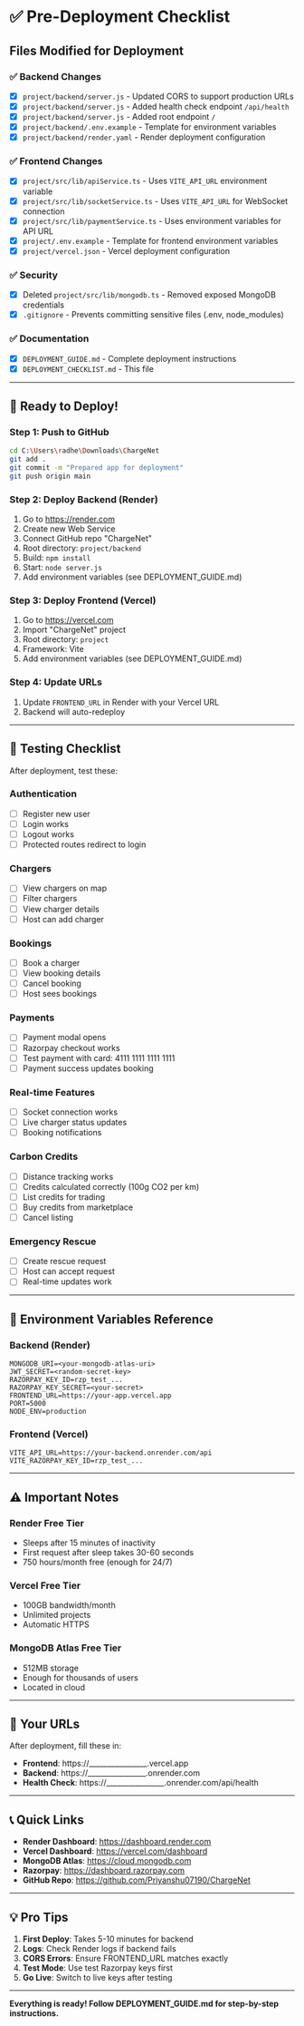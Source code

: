 # ✅ Pre-Deployment Checklist

## Files Modified for Deployment

### ✅ Backend Changes
- [x] `project/backend/server.js` - Updated CORS to support production URLs
- [x] `project/backend/server.js` - Added health check endpoint `/api/health`
- [x] `project/backend/server.js` - Added root endpoint `/`
- [x] `project/backend/.env.example` - Template for environment variables
- [x] `project/backend/render.yaml` - Render deployment configuration

### ✅ Frontend Changes
- [x] `project/src/lib/apiService.ts` - Uses `VITE_API_URL` environment variable
- [x] `project/src/lib/socketService.ts` - Uses `VITE_API_URL` for WebSocket connection
- [x] `project/src/lib/paymentService.ts` - Uses environment variables for API URL
- [x] `project/.env.example` - Template for frontend environment variables
- [x] `project/vercel.json` - Vercel deployment configuration

### ✅ Security
- [x] Deleted `project/src/lib/mongodb.ts` - Removed exposed MongoDB credentials
- [x] `.gitignore` - Prevents committing sensitive files (.env, node_modules)

### ✅ Documentation
- [x] `DEPLOYMENT_GUIDE.md` - Complete deployment instructions
- [x] `DEPLOYMENT_CHECKLIST.md` - This file

---

## 🚀 Ready to Deploy!

### Step 1: Push to GitHub
```bash
cd C:\Users\radhe\Downloads\ChargeNet
git add .
git commit -m "Prepared app for deployment"
git push origin main
```

### Step 2: Deploy Backend (Render)
1. Go to https://render.com
2. Create new Web Service
3. Connect GitHub repo "ChargeNet"
4. Root directory: `project/backend`
5. Build: `npm install`
6. Start: `node server.js`
7. Add environment variables (see DEPLOYMENT_GUIDE.md)

### Step 3: Deploy Frontend (Vercel)
1. Go to https://vercel.com
2. Import "ChargeNet" project
3. Root directory: `project`
4. Framework: Vite
5. Add environment variables (see DEPLOYMENT_GUIDE.md)

### Step 4: Update URLs
1. Update `FRONTEND_URL` in Render with your Vercel URL
2. Backend will auto-redeploy

---

## 🧪 Testing Checklist

After deployment, test these:

### Authentication
- [ ] Register new user
- [ ] Login works
- [ ] Logout works
- [ ] Protected routes redirect to login

### Chargers
- [ ] View chargers on map
- [ ] Filter chargers
- [ ] View charger details
- [ ] Host can add charger

### Bookings
- [ ] Book a charger
- [ ] View booking details
- [ ] Cancel booking
- [ ] Host sees bookings

### Payments
- [ ] Payment modal opens
- [ ] Razorpay checkout works
- [ ] Test payment with card: 4111 1111 1111 1111
- [ ] Payment success updates booking

### Real-time Features
- [ ] Socket connection works
- [ ] Live charger status updates
- [ ] Booking notifications

### Carbon Credits
- [ ] Distance tracking works
- [ ] Credits calculated correctly (100g CO2 per km)
- [ ] List credits for trading
- [ ] Buy credits from marketplace
- [ ] Cancel listing

### Emergency Rescue
- [ ] Create rescue request
- [ ] Host can accept request
- [ ] Real-time updates work

---

## 📝 Environment Variables Reference

### Backend (Render)
```env
MONGODB_URI=<your-mongodb-atlas-uri>
JWT_SECRET=<random-secret-key>
RAZORPAY_KEY_ID=rzp_test_...
RAZORPAY_KEY_SECRET=<your-secret>
FRONTEND_URL=https://your-app.vercel.app
PORT=5000
NODE_ENV=production
```

### Frontend (Vercel)
```env
VITE_API_URL=https://your-backend.onrender.com/api
VITE_RAZORPAY_KEY_ID=rzp_test_...
```

---

## ⚠️ Important Notes

### Render Free Tier
- Sleeps after 15 minutes of inactivity
- First request after sleep takes 30-60 seconds
- 750 hours/month free (enough for 24/7)

### Vercel Free Tier
- 100GB bandwidth/month
- Unlimited projects
- Automatic HTTPS

### MongoDB Atlas Free Tier
- 512MB storage
- Enough for thousands of users
- Located in cloud

---

## 🎉 Your URLs

After deployment, fill these in:

- **Frontend**: https://________________.vercel.app
- **Backend**: https://________________.onrender.com
- **Health Check**: https://________________.onrender.com/api/health

---

## 📞 Quick Links

- **Render Dashboard**: https://dashboard.render.com
- **Vercel Dashboard**: https://vercel.com/dashboard
- **MongoDB Atlas**: https://cloud.mongodb.com
- **Razorpay**: https://dashboard.razorpay.com
- **GitHub Repo**: https://github.com/Priyanshu07190/ChargeNet

---

## 💡 Pro Tips

1. **First Deploy**: Takes 5-10 minutes for backend
2. **Logs**: Check Render logs if backend fails
3. **CORS Errors**: Ensure FRONTEND_URL matches exactly
4. **Test Mode**: Use test Razorpay keys first
5. **Go Live**: Switch to live keys after testing

---

**Everything is ready! Follow DEPLOYMENT_GUIDE.md for step-by-step instructions.**
